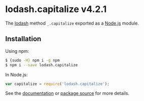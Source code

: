 # lodash.capitalize v4.2.1

The [lodash](https://lodash.com/) method `_.capitalize` exported as a [Node.js](https://nodejs.org/) module.

## Installation

Using npm:
```bash
$ {sudo -H} npm i -g npm
$ npm i --save lodash.capitalize
```

In Node.js:
```js
var capitalize = require('lodash.capitalize');
```

See the [documentation](https://lodash.com/docs#capitalize) or [package source](https://github.com/lodash/lodash/blob/4.2.1-npm-packages/lodash.capitalize) for more details.
